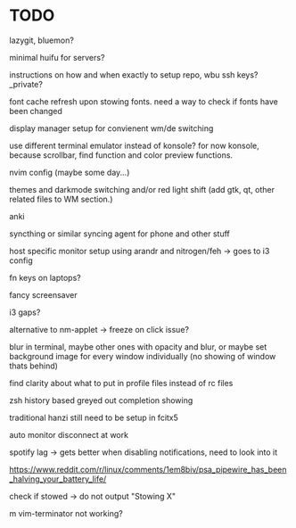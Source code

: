 # TODO
lazygit, bluemon?

minimal huifu for servers?

instructions on how and when exactly to setup repo, wbu ssh keys? \_private? 

font cache refresh upon stowing fonts. need a way to check if fonts have been changed

display manager setup for convienent wm/de switching

use different terminal emulator instead of konsole? for now konsole, because scrollbar, find function and color preview functions. 

nvim config (maybe some day...)

themes and darkmode switching and/or red light shift (add gtk, qt, other related files to WM section.)

anki

syncthing or similar syncing agent for phone and other stuff

host specific monitor setup using arandr and nitrogen/feh -> goes to i3 config

fn keys on laptops?

fancy screensaver

i3 gaps?

alternative to nm-applet -> freeze on click issue?

blur in terminal, maybe other ones with opacity and blur, or maybe set background image for every window individually (no showing of window thats behind)

find clarity about what to put in profile files instead of rc files

zsh history based greyed out completion showing

traditional hanzi still need to be setup in fcitx5

auto monitor disconnect at work

spotify lag -> gets better when disabling notifications, need to look into it

https://www.reddit.com/r/linux/comments/1em8biv/psa_pipewire_has_been_halving_your_battery_life/

check if stowed -> do not output "Stowing X"

m vim-terminator not working?
